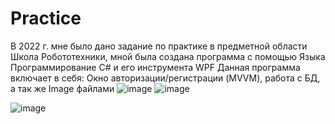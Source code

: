 # Practice
В 2022 г. мне было дано задание по практике в предметной области Школа Робототехники, мной была создана программа с помощью Языка Программирование C# и его инструмента WPF
Данная программа включает в себя: Окно авторизации/регистрации (MVVM), работа с БД, а так же Image файлами
![image](https://user-images.githubusercontent.com/52332286/168321544-bdd23153-d7da-41bf-be5e-0f7e5ed2e8f4.png)
![image](https://user-images.githubusercontent.com/52332286/168321595-9a3282d0-1834-45f1-9959-e56a728a78ee.png)

![image](https://user-images.githubusercontent.com/52332286/168321441-99c8e2c6-d413-4311-be4c-63b877a76c7e.png)
